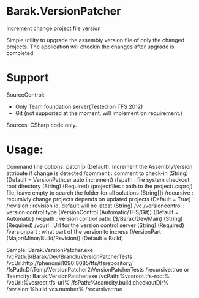 Barak.VersionPatcher
====================

Increment change project file version

Simple utility to upgrade the assembly version file of only the changed projects.
The application will checkin the changes after upgrade is completed 

Support
====================

SourceControl: 
* Only Team foundation server(Tested on TFS 2012)
* Git (not supported at the moment, will implement on requirement.)

Sources: 
CSharp code only.


Usage:
====================

Command line options:
 patch|p (Default): Increment the AssemblyVersion attribute if change is detected
      /comment            : comment to check-in (String) (Default = VersionPathcer auto increment)
      /fspath             : file system checkout root directory (String) (Required)
      /projectfiles       : path to the project(.csproj) file, leave empty to search the folder for all solutions (String[])
      /recursive          : recursivly change projects depends on updated projects (Default = True)
      /revision           : revision id, default will be latest (String)
      /vc /versioncontrol : version control type  (VersionControl (Automatic/TFS/Git)) (Default = Automatic)
      /vcpath             : version control path: ($/Barak/Dev/Main) (String) (Required)
      /vcurl              : Url for the version control server (String) (Required)
      /versionpart        : what part of the version to incress (VersionPart (Major/Minor/Build/Revision)) (Default = Build)
      
Sample:
Barak.VersionPatcher.exe /vcPath:$/Barak/Dev/Branch/VersionPatcherTests /vcUrl:http://phenomii1090:8085/tfs/tfsrepository/  /fsPath:D:\Temp\VersionPatcher2\VersionPatcherTests /recursive:true
or Teamcity:
Barak.VersionPatcher.exe /vcPath:%vcsroot.tfs-root% /vcUrl:%vcsroot.tfs-url%  /fsPath:%teamcity.build.checkoutDir% /revision:%build.vcs.number% /recursive:true





